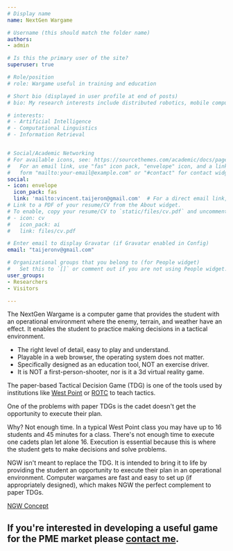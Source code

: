 ```yaml
---
# Display name
name: NextGen Wargame

# Username (this should match the folder name)
authors:
- admin

# Is this the primary user of the site?
superuser: true

# Role/position
# role: Wargame useful in training and education

# Short bio (displayed in user profile at end of posts)
# bio: My research interests include distributed robotics, mobile computing and programmable matter.

# interests:
# - Artificial Intelligence
# - Computational Linguistics
# - Information Retrieval


# Social/Academic Networking
# For available icons, see: https://sourcethemes.com/academic/docs/page-builder/#icons
#   For an email link, use "fas" icon pack, "envelope" icon, and a link in the
#   form "mailto:your-email@example.com" or "#contact" for contact widget.
social:
- icon: envelope
  icon_pack: fas
  link: 'mailto:vincent.taijeron@gmail.com'  # For a direct email link, use "mailto:test@example.org".
# Link to a PDF of your resume/CV from the About widget.
# To enable, copy your resume/CV to `static/files/cv.pdf` and uncomment the lines below.
# - icon: cv
#   icon_pack: ai
#   link: files/cv.pdf

# Enter email to display Gravatar (if Gravatar enabled in Config)
email: "taijeronv@gmail.com"

# Organizational groups that you belong to (for People widget)
#   Set this to `[]` or comment out if you are not using People widget.
user_groups:
- Researchers
- Visitors

---
```

The NextGen Wargame is a computer game that provides the student with an operational environment where the enemy, terrain, and weather have an effect.  It enables the student to practice making decisions in a tactical environment.

- The right level of detail, easy to play and understand.
- Playable in a web browser, the operating system does not matter.
- Specifically designed as an education tool, NOT an exercise driver.
- It is NOT a first-person-shooter, nor is it a 3d virtual reality game.

The paper-based Tactical Decision Game (TDG) is one of the tools used by institutions like [West Point](https://www.westpoint.edu/) or [ROTC](https://www.todaysmilitary.com/education-training/rotc-programs) to teach tactics.  

One of the problems with paper TDGs is  the cadet doesn't get the opportunity to execute their plan.

Why? Not enough time. In a typical West Point class you may have up to 16 students and 45 minutes for a class.  There's not enough time to execute one cadets plan let alone 16.  Execution is essential because this is where the student gets to make decisions and solve problems.

NGW isn't meant to replace the TDG. It is intended to bring it to life by providing the student an opportunity to execute their plan in an operational environment.  Computer wargames are fast and easy to set up (if appropriately designed), which makes NGW the perfect complement to paper TDGs.

<a href="post/ngw_concept">NGW Concept</a>


## If you're interested in developing a useful game for the PME market please [contact me](mailto:vincent.taijeron@gmail.com).